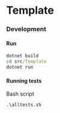 # Template

### Development  


#### Run
```cmd
dotnet build
cd src/Template
dotnet run
```

#### Running tests
Bash script
```
.\alltests.sh
```
